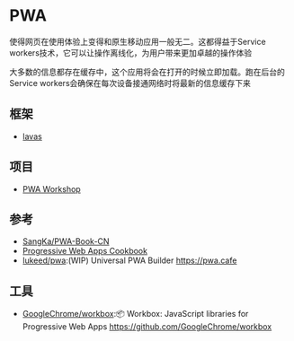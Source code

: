 # PWA

使得网页在使用体验上变得和原生移动应用一般无二。这都得益于Service workers技术，它可以让操作离线化，为用户带来更加卓越的操作体验

大多数的信息都存在缓存中，这个应用将会在打开的时候立即加载。跑在后台的Service workers会确保在每次设备接通网络时将最新的信息缓存下来

## 框架

* [lavas](https://lavas.baidu.com/)

## 项目

* [PWA Workshop](https://pwa-workshop.js.org/)

## 参考

* [SangKa/PWA-Book-CN](https://github.com/SangKa/PWA-Book-CN)
* [Progressive Web Apps Cookbook](https://pwa-cookbook.js.org/)
* [lukeed/pwa](https://github.com/lukeed/pwa):(WIP) Universal PWA Builder https://pwa.cafe

## 工具

* [GoogleChrome/workbox](https://github.com/GoogleChrome/workbox):📦 Workbox: JavaScript libraries for Progressive Web Apps https://github.com/GoogleChrome/workbox
